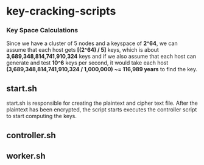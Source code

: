 # key-cracking-scripts

### Key Space Calculations
Since we have a cluster of 5 nodes and a keyspace of **2^64**, we can assume that each host gets **[(2^64) / 5]** keys, which is about **3,689,348,814,741,910,324** keys and if we also assume that each host can generate and test **10^6** keys per second, it would take each host **(3,689,348,814,741,910,324 / 1,000,000) ~= 116,989 years** to find the key.

## start.sh
start.sh is responsible for creating the plaintext and cipher text file. After the plaintext has been encrypted, the script starts executes the controller script to start computing the keys.

## controller.sh

## worker.sh


